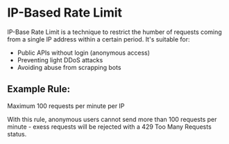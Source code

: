 # IP-Based Rate Limit

IP-Base Rate Limit is a technique to restrict the humber of requests coming from a single IP address within a certain period. It's suitable for:

- Public APIs without login (anonymous access)
- Preventing light DDoS attacks
- Avoiding abuse from scrapping bots

## Example Rule:

Maximum 100 requests per minute per IP

With this rule, anonymous users cannot send more than 100 requests per minute - exess requests will be rejected with a 429 Too Many Requests status.

